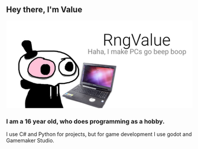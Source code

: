 ## Hey there, I'm Value
![I am a 16 year old, who does programming as a hobby.](https://github.com/RngValue/RngValue/blob/main/githubpic1.png)
### I am a 16 year old, who does programming as a hobby.
I use C# and Python for projects, but for game development I use godot and Gamemaker Studio.
